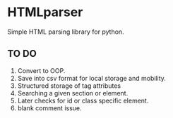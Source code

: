 # HTMLparser

  Simple HTML parsing library for python.

## TO DO

1. Convert to OOP.
2. Save into csv format for local storage and mobility.
3. Structured storage of tag attributes
4. Searching a given section or element.
5. Later checks for id or class specific element.
6. blank comment issue.
